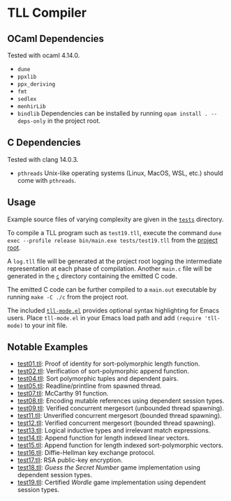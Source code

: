 # TLL Compiler

## OCaml Dependencies
Tested with ocaml 4.14.0.
- `dune`
- `ppxlib`
- `ppx_deriving`
- `fmt`
- `sedlex`
- `menhirLib`
- `bindlib`
Dependencies can be installed by running `opam install . --deps-only` in the project root.

## C Dependencies 
Tested with clang 14.0.3.
- `pthreads`
Unix-like operating systems (Linux, MacOS, WSL, etc.) should come with `pthreads`.

## Usage
Example source files of varying complexity are given in the [`tests`](./compiler/tests) directory. 

To compile a TLL program such as `test19.tll`, execute the command 
`dune exec --profile release bin/main.exe tests/test19.tll` from the [project root](./compiler).

A `log.tll` file will be generated at the project root logging the intermediate representation 
at each phase of compilation. Another `main.c` file will be generated in the [`c`](./compiler/c) 
directory containing the emitted C code. 

The emitted C code can be further compiled to a `main.out` executable by running `make -C ./c` 
from the project root.

The included [`tll-mode.el`](./tll-mode.el) provides optional syntax highlighting for Emacs users. 
Place `tll-mode.el` in your Emacs load path and add `(require 'tll-mode)` to your init file.

## Notable Examples
- [test01.tll](./compiler/tests/test01.tll): Proof of identity for sort-polymorphic length function.
- [test02.tll](./compiler/tests/test02.tll): Verification of sort-polymorphic append function.
- [test04.tll](./compiler/tests/test04.tll): Sort polymorphic tuples and dependent pairs.
- [test05.tll](./compiler/tests/test05.tll): Readline/printline from spawned thread.
- [test07.tll](./compiler/tests/test07.tll): McCarthy 91 function.
- [test08.tll](./compiler/tests/test08.tll): Encoding mutable references using dependent session types.
- [test09.tll](./compiler/tests/test09.tll): Verified concurrent mergesort (unbounded thread spawning).
- [test11.tll](./compiler/tests/test11.tll): Unverified concurrent mergesort (bounded thread spawning).
- [test12.tll](./compiler/tests/test12.tll): Verified concurrent mergesort (bounded thread spawning).
- [test13.tll](./compiler/tests/test13.tll): Logical inductive types and irrelevant match expressions.
- [test14.tll](./compiler/tests/test14.tll): Append function for length indexed linear vectors.
- [test15.tll](./compiler/tests/test15.tll): Append function for length indexed sort-polymorphic vectors.
- [test16.tll](./compiler/tests/test16.tll): Diffie-Hellman key exchange protocol.
- [test17.tll](./compiler/tests/test17.tll): RSA public-key encryption.
- [test18.tll](./compiler/tests/test18.tll): *Guess the Secret Number* game implementation using dependent session types.
- [test19.tll](./compiler/tests/test19.tll): Certified *Wordle* game implementation using dependent session types.
